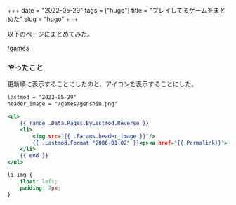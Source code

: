 +++
date = "2022-05-29"
tags = ["hugo"]
title = "プレイしてるゲームをまとめた"
slug = "hugo"
+++

以下のページにまとめてみた。

[/games](/games)

### やったこと

更新順に表示することにしたのと、アイコンを表示することにした。

```html:/games/genshin/index.md
lastmod = "2022-05-29"
header_image = "/games/genshin.png"
```

```html:layout/_default/games.html
<ul>
	{{ range .Data.Pages.ByLastmod.Reverse }}
	<li>
		<img src="{{ .Params.header_image }}"/>
		{{ .Lastmod.Format "2006-01-02" }}<p><a href="{{.Permalink}}">{{.Title}}</a></p>
	</li>
	{{ end }}
</ul>
```

```css:static/css/style.css
li img {
	float: left;
	padding: 7px;
}
```
